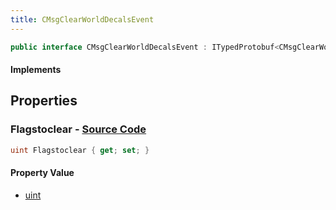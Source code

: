 ```yaml
---
title: CMsgClearWorldDecalsEvent
---
```


```csharp
public interface CMsgClearWorldDecalsEvent : ITypedProtobuf<CMsgClearWorldDecalsEvent>, INativeHandle, INetMessage<CMsgClearWorldDecalsEvent>, IDisposable
```

#### Implements

## Properties

### **Flagstoclear** - [Source Code](https://github.com/swiftly-solution/swiftlys2/blob/main/managed/src/SwiftlyS2.Generated/Protobufs/Interfaces/CMsgClearWorldDecalsEvent.cs#L18)

```csharp
uint Flagstoclear { get; set; }
```

#### Property Value

- [uint](https://learn.microsoft.com/dotnet/api/system.uint32)

